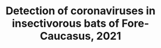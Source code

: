 ---
title: "Detection of coronaviruses in insectivorous bats of Fore-Caucasus, 2021"
collection: publications
paperurl: 'http://iliapopov17.github.io/files/Papers/Detection of coronaviruses in insectivorous bats of Fore-Caucasus, 2021.pdf'
authors: 'Popov I.V., Ohlopkova O.V., Donnik I.M., Zolotukhin P.V., Umanets A., Golovin S.N., Malinovkin A.V., Belanova A.A., Lipilkin P.V., Lipilkina T.A., <b>Popov I.V.</b>, Logvinov A.K., Dubovitsky N.A., Stolbunova K.A., Sobolev I.A., Alekseev A.Yu., Shestopalov A.M., Burkova V.N., Chikindas M.L., Venema K., Ermakov A.M.'
journal: 'Scientific Reports'
year: 2023
doi: '[![DOI](https://img.shields.io/badge/DOI-10.1038%2Fs41598--023--29099--6-blue)](https://doi.org/10.1038/s41598-023-29099-6)'
---